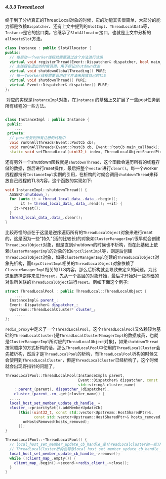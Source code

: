 ##### 4.3.3 ThreadLocal

​	终于到了分析真正的ThreadLocal对象的时候，它的功能其实很简单，大部分的能力都是依赖`Dispatcher`、还有上文中提到的`SlotImpl`、`ThreadLocalData`等，`Instance`是它的接口类，它继承了`SlotAllocator`接口，也就是上文中分析的`allocateSlot`方法。

```cpp
class Instance : public SlotAllocator {
public:
  // 每启动一个worker线程就需要通过这个方法进行注册
  virtual void registerThread(Event::Dispatcher& dispatcher, bool main_thread) PURE;
  // 主线程在退出的时候调用，用于标记shutdown状态
  virtual void shutdownGlobalThreading() PURE;
  // 每一个worker线程需要调用这个方法来释放自己的TLS
  virtual void shutdownThread() PURE;
  virtual Event::Dispatcher& dispatcher() PURE;
};
```

​	对应的实现是`InstanceImpl`对象，在`Instance` 的基础上又扩展了一些post任务到所有线程的一些方法。

```cpp

class InstanceImpl : public Instance {
 public:
	....
 private:
  // post任务到所有注册的线程中
  void runOnAllThreads(Event::PostCb cb);
  void runOnAllThreads(Event::PostCb cb, Event::PostCb main_callback);
  static void setThreadLocal(uint32_t index, ThreadLocalObjectSharedPtr object);	
```






​	还有另外一个shutdown函数就是`shutdownThread`，这个函数会遍历所有的线程存储的数据，然后进行reset操作，最后把整个`vector`进行`clear()`。每一个worker线程都持有`InstanceImpl`实例的引用，在析构的时候会调用`shutdownThread`来释放自己线程的TLS内容，这个函数的实现如下:

```cpp
void InstanceImpl::shutdownThread() {
  ASSERT(shutdown_);
  for (auto it = thread_local_data_.data_.rbegin(); 
	   it != thread_local_data_.data_.rend(); ++it) {
    it->reset();
  }
  thread_local_data_.data_.clear();
}
```

​	比较奇怪的点在于这里是逆序遍历所有的`ThreadLocalObject`对象来进行reset的，这是因为一些"持久"(活的比较长)的对象如`ClusterManagerImpl`很早就会创建`ThreadLocalObject`对象，但是直到shutdown的时候也不析构，而在此基础上依赖`ClusterManagerImpl`的对象的如`GrpcClientImpl`等，则是后创建`ThreadLocalObject`对象，如果`ClusterManagerImpl`创建的`ThreadLocalObject`对象先析构，而`GrpcClientImpl`相关的`ThreadLocalObject`对象依赖了`ClusterManagerImpl`相关的TLS内容，那么后析构就会导致未定义的问题。为此这里选择逆序来进行`reset`，先从一个高层的对象开始，最后才开始对一些基础的对象所关联的`ThreadLocalObject`进行`reset`。例如下面这个例子:

```cpp
struct ThreadLocalPool : public ThreadLocal::ThreadLocalObject {
	.....
  InstanceImpl& parent_;
  Event::Dispatcher& dispatcher_;
  Upstream::ThreadLocalCluster* cluster_;
	.....
};
```

​	`redis_proxy`中定义了一个`ThreadLocalPool`，这个`ThreadLocalPool`又依赖较为基础的`ThreadLocalCluster`(是`ThreadLocalClusterManagerImpl`的数据成员，也就是`ClusterManagerImpl`所对应的`ThreadLocalObject`对象)，如果`shutdownThread`按照顺序的方式析构的话，那么`ThreadLocalPool`中使用的`ThreadLocalCluster`会先被析构，然后才是`ThreadLocalPool`的析构，而`ThreadLocalPool`析构的时候又会使用到`ThreadLocalCluster`，但是`ThreadLocalCluster`已经析构了，这个时候就会出现野指针的问题了。

```cpp
ThreadLocalPool::ThreadLocalPool(InstanceImpl& parent, 
                                 Event::Dispatcher& dispatcher, const 
                                 std::string& cluster_name)
    : parent_(parent), dispatcher_(dispatcher), 
	cluster_(parent_.cm_.get(cluster_name)) {
  .....
  local_host_set_member_update_cb_handle_ = 
  cluster_->prioritySet().addMemberUpdateCb(
      [this](uint32_t, const std::vector<Upstream::HostSharedPtr>&,
             const std::vector<Upstream::HostSharedPtr>& hosts_removed) -> void {
        onHostsRemoved(hosts_removed);
      });
}

ThreadLocalPool::~ThreadLocalPool() {
  // local_host_set_member_update_cb_handle_是ThreadLocalCluster的一部分
  // ThreadLocalCluster析构会导致local_host_set_member_update_cb_handle_变成野指针
  local_host_set_member_update_cb_handle_->remove();
  while (!client_map_.empty()) {
    client_map_.begin()->second->redis_client_->close();
  }
}
```

